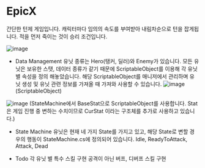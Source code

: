 # EpicX

간단한 턴제 게임입니다.
캐릭터마다 임의의 속도를 부여받아 내림차순으로 턴을 잡게됩니다.
적을 먼저 죽이는 것이 승리 조건입니다.

![image](https://user-images.githubusercontent.com/25303946/158066280-8e01cae4-02ea-467a-9373-4a55ef171cc8.png)

- Data Management
유닛 종류는 Hero(탱커, 딜러)와 Enemy가 있습니다.
모든 유닛은 보유한 스탯, 데이터 종류가 같기 때문에 ScriptableObject를 이용해 각 유닛별 속성을 정의 해놓았습니다.
해당 ScriptableObject를 매니저에서 관리하며 유닛 생성 및 유닛 관련 정보를 가져올 때 가져와 사용할 수 있습니다.
![image](https://user-images.githubusercontent.com/25303946/158066430-aa4f188a-a57f-4a84-a692-ae445a3f303c.png)
(ScriptableObject)

![image](https://user-images.githubusercontent.com/25303946/158066927-f5df6fbf-ceed-4187-8e92-0c3c14d34c5a.png)
(StateMachine에서 BaseStat으로 ScriptableObject를 사용합니다. Stat은 게임 진행 중 변하는 수치이므로 CurStat 이라는 구조체를 추가로 사용하고 있습니다.)

- State Machine
유닛은 현재 네 가지 State를 가지고 있고, 해당 State로 변할 경우의 행동이 StateMachine.cs에 정의되어 있습니다.
Idle, ReadyToAttack, Attack, Dead


- Todo
각 유닛 별 특수 스킬 구현
공격이 아닌 버프, 디버프 스킬 구현
